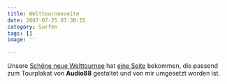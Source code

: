 ```yaml
---
title: Welttourneeseite
date: 2007-07-25 07:30:15
category: Surfen
tags: []
image: ''

---
```


Unsere [Schöne neue Welttournee](http://www.misantropolis.de/2007/06/schoene-neue-welt-in-darmstadt) hat [eine Seite](http://www.schoeneneuewelt.eu) bekommen, die passend zum Tourplakat von **Audio88** gestaltet und von mir umgesetzt worden ist.
